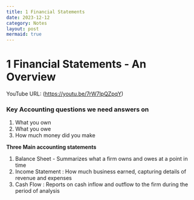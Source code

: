 ```yaml
---
title: 1 Financial Statements
date: 2023-12-12
category: Notes
layout: post
mermaid: true
---
```


# 1 Financial Statements - An Overview

YouTube URL: (https://youtu.be/7rW7lpQZpqY)

### Key Accounting questions we need answers on

1. What you own
2. What you owe
3. How much money did you make



**Three Main accounting statements**

1. Balance Sheet - Summarizes what a firm owns and owes at a point in time
2. Income Statement : How much business earned, capturing details of revenue and expenses
3. Cash Flow : Reports on cash inflow and outflow to the firm during the period of analysis


